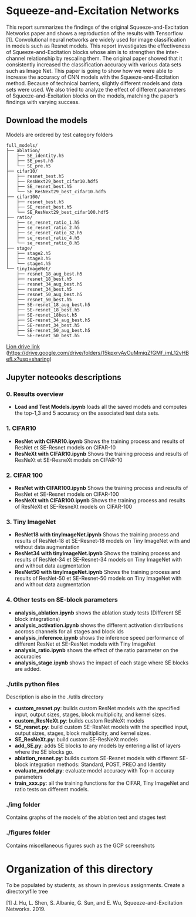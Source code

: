 # Squeeze-and-Excitation Networks
This report summarizes the findings of the original Squeeze-and-Excitation Networks paper and shows a reproduction of the results with Tensorflow [1]. Convolutional neural networks are widely used for image classification in models such as Resnet models. This report investigates the effectiveness of Squeeze-and-Excitation blocks whose aim is to strengthen the inter-channel relationship by rescaling them. The original paper showed that it consistently increased the classification accuracy with various data sets such as Image Net. This paper is going to show how we were able to increase the accuracy of CNN models with the Squeeze-and-Excitation method. Because of technical barriers, slightly different models and data sets were used. We also tried to analyze the effect of different parameters of  Squeeze-and-Excitation blocks on the models, matching the paper’s findings with varying success.

## Download the models
Models are ordered by test category folders
```
full_models/
├── ablation/
│   ├── SE_identity.h5
│   ├── SE_post.h5
│   └── SE_pre.h5
├── cifar10/
│   ├── resnet_best.h5
│   ├── ResNext29_best_cifar10.hdf5
│   ├── SE_resnet_best.h5
│   └── SE_ResNext29_best_cifar10.hdf5
├── cifar100/
│   ├── resnet_best.h5
│   ├── SE_resnet_best.h5
│   └── SE_ResNext29_best_cifar100.hdf5
├── ratio/
│   ├── se_resnet_ratio_1.h5
│   ├── se_resnet_ratio_2.h5
│   ├── se_resnet_ratio_32.h5
│   ├── se_resnet_ratio_4.h5
│   └── se_resnet_ratio_8.h5
├── stage/
│   ├── stage2.h5
│   ├── stage3.h5
│   └── stage4.h5
└── tinyImageNet/
    ├── resnet_18_aug_best.h5
    ├── resnet_18_best.h5
    ├── resnet_34_aug_best.h5
    ├── resnet_34_best.h5
    ├── resnet_50_aug_best.h5
    ├── resnet_50_best.h5
    ├── SE-resnet_18_aug_best.h5
    ├── SE-resnet_18_best.h5
    ├── SE-resnet_18best.h5
    ├── SE-resnet_34_aug_best.h5
    ├── SE-resnet_34_best.h5
    ├── SE-resnet_50_aug_best.h5
    └── SE-resnet_50_best.h5
```
[Lion drive link](https://drive.google.com/drive/folders/15kpxrvAyOuMmiqZfGMf_imL12vHBefLx?usp=sharing)
(https://drive.google.com/drive/folders/15kpxrvAyOuMmiqZfGMf_imL12vHBefLx?usp=sharing)


## Jupyter noteooks descriptions
### 0. Results overview
- **Load and Test Models.ipynb** loads all the saved models and computes the top-1,3 and 5 accuracy on the associated test data sets.
### 1. CIFAR10 
- **ResNet with CIFAR10.ipynb** Shows the training process and results of ResNet et SE-Resnet models on CIFAR-10
- **ResNeXt with CIFAR10.ipynb** Shows the training process and results of ResNeXt et SE-ResneXt models on CIFAR-10
### 2. CIFAR 100
- **ResNet with CIFAR100.ipynb** Shows the training process and results of ResNet et SE-Resnet models on CIFAR-100
- **ResNeXt with CIFAR100.ipynb** Shows the training process and results of ResNeXt et SE-ResneXt models on CIFAR-100
### 3. Tiny ImageNet
- **ResNet18 with tinyImageNet.ipynb** Shows the training process and results of ResNet-18 et SE-Resnet-18 models on Tiny ImageNet with and without data augmentation
- **ResNet34 with tinyImageNet.ipynb** Shows the training process and results of ResNet-34 et SE-Resnet-34 models on Tiny ImageNet with and without data augmentation
- **ResNet50 with tinyImageNet.ipynb** Shows the training process and results of ResNet-50 et SE-Resnet-50 models on Tiny ImageNet with and without data augmentation
### 4. Other tests on SE-block parameters
- **analysis_ablation.ipynb** shows the ablation study tests (Different SE block integrations)
- **analysis_activation.ipynb** shows the different activation distributions accross channels for all stages and block ids
- **analysis_inference.ipynb** shows the inference speed performance of different ResNet et SE-ResNet models with Tiny ImageNet
- **analysis_ratio.ipynb** shows the effect of the ratio parameter on the accuracies
- **analysis_stage.ipynb** shows the impact of each stage where SE blocks are added.

### ./utils python files

Description is also in the ./utils directory 

- **custom_resnet.py**: builds custom ResNet models with the specified input, output sizes, stages, block multiplicity, and kernel sizes.
- **custom_ResNeXt.py**: builds custom ResNeXt models
- **SE_resnet.py**: build custom SE-ResNet models with the specified input, output sizes, stages, block multiplicity, and kernel sizes.
- **SE_ResNeXt.py**: build custom SE-ResNeXt models
- **add_SE.py**: adds SE blocks to any models by entering a list of layers where the SE blocks go.
- **ablation_resnet.py**: builds custom SE-Resnet models with different SE-block integration methods: Standard, POST, PREO and Identity
- **evaluate_model.py**: evaluate model accuracy with Top-n accuray parameters
- **train_xxx.py**: all the training functions for the CIFAR, Tiny ImageNet and ratio tests on different models.

### ./img folder
Contains graphs of the models of the ablation test and stages test
### ./figures folder
Contains miscellaneous figures such as the GCP screenshots
# Organization of this directory
To be populated by students, as shown in previous assignments.
Create a directory/file tree

[1] J. Hu, L. Shen, S. Albanie, G. Sun, and E. Wu, Squeeze-and-Excitation Networks. 2019.
